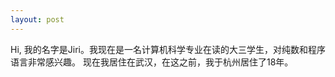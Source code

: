 ```yaml
---
layout: post
---
```


Hi, 我的名字是Jiri。我现在是一名计算机科学专业在读的大三学生，对纯数和程序语言非常感兴趣。
现在我居住在武汉，在这之前，我于杭州居住了18年。





<!-- <img src="/images/aboutme.jpg"> -->